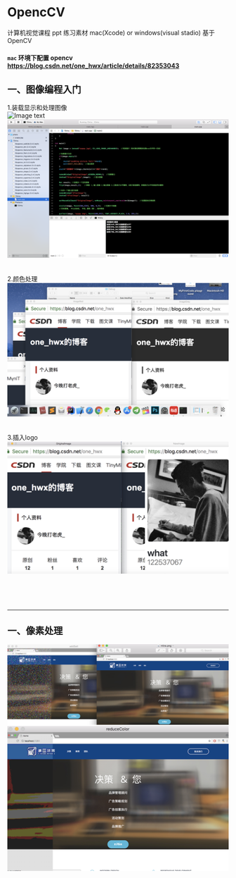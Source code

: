 # OpencCV

计算机视觉课程 ppt 练习素材 mac(Xcode) or windows(visual stadio) 基于OpenCV <br>

#### `mac` 环境下配置 opencv https://blog.csdn.net/one_hwx/article/details/82353043 <br>

## 一、图像编程入门<br>
1.装载显示和处理图像<br>![Image text](https://github.com/122537067/OpencCV/blob/master/MyCode/1Entry/photo/exeT.png)
![Image text](https://github.com/122537067/OpencCV/blob/master/MyCode/1Entry/photo/code.png)
<br><br><br>
2.颜色处理<br>
![Image text](https://github.com/122537067/OpencCV/blob/master/MyCode/1-2Entry/photo/1-2-1.png)
<br><br><br>
3.插入logo
![Image text](https://github.com/122537067/OpencCV/blob/master/MyCode/1-2Entry/photo/1-3-1.jpg)

<br><br><br>
***

## 一、像素处理<br>
![Image text](https://github.com/122537067/OpencCV/blob/master/MyCode/2OperatingPixel/image/2-2.png)
![Image text](https://github.com/122537067/OpencCV/blob/master/MyCode/2OperatingPixel/image/2-3.png)
